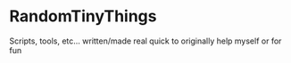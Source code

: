 # RandomTinyThings
Scripts, tools, etc... written/made real quick to originally help myself or for fun
